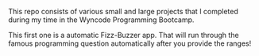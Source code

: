 This repo consists of various small and large projects that I completed during my time in the Wyncode Programming Bootcamp.

This first one is a automatic Fizz-Buzzer app. That will run through the famous programming question automatically after 
you provide the ranges!
